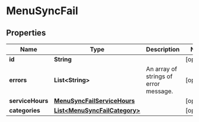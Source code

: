 

# MenuSyncFail


## Properties

| Name | Type | Description | Notes |
|------------ | ------------- | ------------- | -------------|
|**id** | **String** |  |  [optional] |
|**errors** | **List&lt;String&gt;** | An array of strings of error message. |  [optional] |
|**serviceHours** | [**MenuSyncFailServiceHours**](MenuSyncFailServiceHours.md) |  |  [optional] |
|**categories** | [**List&lt;MenuSyncFailCategory&gt;**](MenuSyncFailCategory.md) |  |  [optional] |



